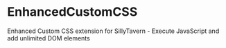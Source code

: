 # EnhancedCustomCSS
Enhanced Custom CSS extension for SillyTavern - Execute JavaScript and add unlimited DOM elements
